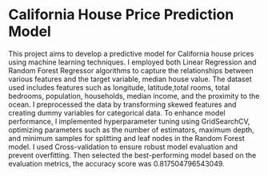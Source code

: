 # California House Price Prediction Model

 
This project aims to develop a predictive model for California house prices using machine learning techniques. I employed both Linear Regression and Random Forest Regressor algorithms to capture the relationships between various features and the target variable, median house value. The dataset used includes features such as longitude, latitude,total rooms, total bedrooms, population, households, median income, and the proximity to the ocean. I preprocessed the data by transforming skewed features and creating dummy variables for categorical data. To enhance model performance, I implemented hyperparameter tuning using GridSearchCV, optimizing parameters such as the number of estimators, maximum depth, and minimum samples for splitting and leaf nodes in the Random Forest model. I used Cross-validation  to ensure robust model evaluation and prevent overfitting. Then selected the  best-performing model  based on the evaluation metrics, the accuracy score was 0.817504796543049.
